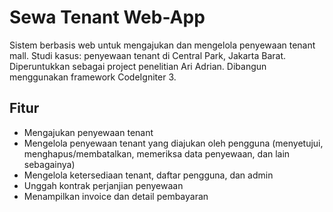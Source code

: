 # Sewa Tenant Web-App

Sistem berbasis web untuk mengajukan dan mengelola penyewaan tenant mall. Studi kasus: penyewaan tenant di Central Park, Jakarta Barat. Diperuntukkan sebagai project penelitian Ari Adrian. Dibangun menggunakan framework CodeIgniter 3. 


## Fitur

* Mengajukan penyewaan tenant
* Mengelola penyewaan tenant yang diajukan oleh pengguna (menyetujui, menghapus/membatalkan, memeriksa data penyewaan, dan lain sebagainya)
* Mengelola ketersediaan tenant, daftar pengguna, dan admin
* Unggah kontrak perjanjian penyewaan
* Menampilkan invoice dan detail pembayaran
